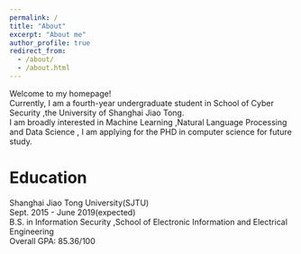 ```yaml
---
permalink: /
title: "About"
excerpt: "About me"
author_profile: true
redirect_from: 
  - /about/
  - /about.html
---
```


Welcome to my homepage!   
Currently, I am a fourth-year undergraduate student in School of Cyber Security ,the University of Shanghai Jiao Tong.      
I am broadly interested in Machine Learning ,Natural Language Processing and Data Science , I am applying for the PHD in computer science for future study.


Education
======
Shanghai Jiao Tong University(SJTU)       
Sept. 2015 - June 2019(expected)      
B.S. in Information Security ,School of Electronic Information and Electrical Engineering       
Overall GPA: 85.36/100


